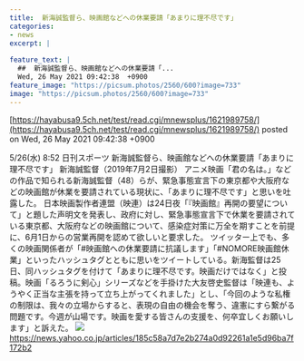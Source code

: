 ```yaml
---
title:  新海誠監督ら、映画館などへの休業要請「あまりに理不尽です」  
categories:
- news
excerpt: |
  
feature_text: |
  ##  新海誠監督ら、映画館などへの休業要請「...
  Wed, 26 May 2021 09:42:38  +0900
feature_image: "https://picsum.photos/2560/600?image=733"
image: "https://picsum.photos/2560/600?image=733"
---
```


[https://hayabusa9.5ch.net/test/read.cgi/mnewsplus/1621989758/](https://hayabusa9.5ch.net/test/read.cgi/mnewsplus/1621989758/)
posted on Wed, 26 May 2021 09:42:38  +0900

<!--more-->

5/26(水) 8:52 日刊スポーツ 新海誠監督ら、映画館などへの休業要請「あまりに理不尽です」 新海誠監督（2019年7月2日撮影） アニメ映画「君の名は。」などの作品で知られる新海誠監督（48）らが、緊急事態宣言下の東京都や大阪府などの映画館が休業を要請されている現状に、「あまりに理不尽です」と思いを吐露した。 日本映画製作者連盟（映連）は24日夜「『映画館』再開の要望について」と題した声明文を発表し、政府に対し、緊急事態宣言下で休業を要請されている東京都、大阪府などの映画館について、感染症対策に万全を期すことを前提に、6月1日からの営業再開を認めて欲しいと要求した。 ツイッター上でも、多くの映画関係者が「#映画館への休業要請に抗議します」「#NOMORE映画館休業」といったハッシュタグとともに思いをツイートしている。新海監督は25日、同ハッシュタグを付けて「あまりに理不尽です。映画だけではなく」と投稿。映画「るろうに剣心」シリーズなどを手掛けた大友啓史監督は「映連も、ようやく正当な主張を持って立ち上がってくれました」とし、「今回のような私権の制限は、我々の立場からすると、表現の自由の機会を奪う、違憲にすら繋がる問題です。今週が山場です。映画を愛する皆さんの支援を、何卒宜しくお願いします」と訴えた。 ![](https://amd-pctr.c.yimg.jp/r/iwiz-amd/20210526-35260126-nksports-000-3-view.jpg) https://news.yahoo.co.jp/articles/185c58a7d7e2b274a0d92261a1e5d96ba7f172b2
